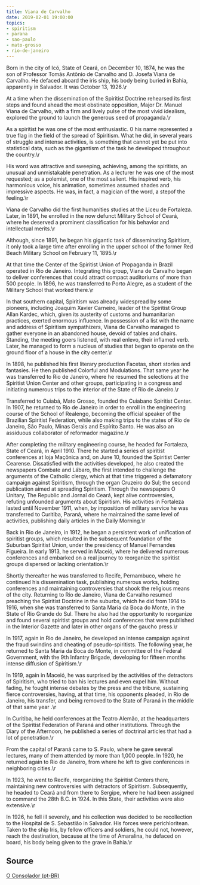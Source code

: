 ```yaml
---
title: Viana de Carvalho
date: 2019-02-01 19:00:00
topics: 
- spiritism
- parana
- sao-paulo
- mato-grosso
- rio-de-janeiro
---
```


Born in the city of Icó, State of Ceará, on December 10, 1874, he was the son of
Professor Tomás Antônio de Carvalho and D. Josefa Viana de Carvalho. He defaced
aboard the iris ship, his body being buried in Bahia, apparently in Salvador. It
was October 13, 1926.\r

At a time when the dissemination of the Spiritist Doctrine rehearsed its first
steps and found ahead the most obstinate opposition, Major Dr. Manuel Viana de
Carvalho, with a firm and lively pulse of the most vivid idealism, explored the
ground to launch the generous seed of propaganda.\r

As a spiritist he was one of the most enthusiastic. 0 his name represented a
true flag in the field of the spread of Spiritism. What he did, in several years
of struggle and intense activities, is something that cannot yet be put into
statistical data, such as the gigantism of the task he developed throughout the
country.\r

His word was attractive and sweeping, achieving, among the spiritists, an
unusual and unmistakable penetration. As a lecturer he was one of the most
requested; as a polemist, one of the most salient. His inspired verb, his
harmonious voice, his animation, sometimes assumed shades and impressive
aspects. He was, in fact, a magician of the word, a stepof the feeling.\r

Viana de Carvalho did the first humanities studies at the Liceu de Fortaleza.
Later, in 1891, he enrolled in the now defunct Military School of Ceará, where
he deserved a prominent classification for his behavior and intellectual
merits.\r

Although, since 1891, he began his gigantic task of disseminating Spiritism, it
only took a large time after enrolling in the upper school of the former Red
Beach Military School on February 11, 1895.\r

At that time the Center of the Spiritist Union of Propaganda in Brazil operated
in Rio de Janeiro. Integrating this group, Viana de Carvalho began to deliver
conferences that could attract compact auditoriums of more than 500 people. In
1896, he was transferred to Porto Alegre, as a student of the Military School
that worked there.\r

In that southern capital, Spiritism was already widespread by some pioneers,
including Joaquim Xavier Carneiro, leader of the Spiritist Group Allan Kardec,
which, given its austerity of customs and humanitarian practices, exerted
enormous influence. In possession of a list with the name and address of
Spiritism sympathizers, Viana de Carvalho managed to gather everyone in an
abandoned house, devoid of tables and chairs. Standing, the meeting goers
listened, with real enlevo, their inflamed verb. Later, he managed to form a
nucleus of studies that began to operate on the ground floor of a house in the
city center.\r

In 1898, he published his first literary production Facetas, short stories and
fantasies. He then published Colorful and Modulations. That same year he was
transferred to Rio de Janeiro, where he resumed the selections at the Spiritist
Union Center and other groups, participating in a congress and initiating
numerous trips to the interior of the State of Rio de Janeiro.\r

Transferred to Cuiabá, Mato Grosso, founded the Cuiabano Spiritist Center. In
1907, he returned to Rio de Janeiro in order to enroll in the engineering course
of the School of Realengo, becoming the official speaker of the Brazilian
Spiritist Federation, while also making trips to the states of Rio de Janeiro,
São Paulo, Minas Gerais and Espírito Santo. He was also an assiduous
collaborator of reformador magazine.\r

After completing the military engineering course, he headed for Fortaleza, State
of Ceará, in April 1910. There he started a series of spiritist conferences at
loja Maçônica and, on June 10, founded the Spiritist Center Cearense.
Dissatisfied with the activities developed, he also created the newspapers
Combate and Lábaro, the first intended to challenge the arguments of the
Catholic clergy, which at that time triggered a defamatory campaign against
Spiritism, through the organ Cruzeiro do Sul; the second publication aimed at
spreading Spiritism. Through the newspapers O Unitary, The Republic and Jornal
do Ceará, kept alive controversies, refuting unfounded arguments about
Spiritism. His activities in Fortaleza lasted until November 1911, when, by
imposition of military service he was transferred to Curitiba, Paraná, where he
maintained the same level of activities, publishing daily articles in the Daily
Morning.\r

Back in Rio de Janeiro, in 1912, he began a persistent work of unification of
spiritist groups, which resulted in the subsequent foundation of the Suburban
Spiritist Union, under the presidency of Manuel Fernandes Figueira. In early
1913, he served in Maceió, where he delivered numerous conferences and embarked
on a real journey to reorganize the spiritist groups dispersed or lacking
orientation.\r

Shortly thereafter he was transferred to Recife, Pernambuco, where he continued
his dissemination task, publishing numerous works, holding conferences and
maintaining controversies that shook the religious means of the city. Returning
to Rio de Janeiro, Viana de Carvalho resumed preaching the Spiritist Doctrine in
the suburbs, which he did from 1914 to 1916, when she was transferred to Santa
Maria da Boca do Monte, in the State of Rio Grande do Sul. There he also had the
opportunity to reorganize and found several spiritist groups and hold
conferences that were published in the Interior Gazette and later in other
organs of the gaucho press.\r

In 1917, again in Rio de Janeiro, he developed an intense campaign against the
fraud swindins and cheating of pseudo-spiritists. The following year, he
returned to Santa Maria da Boca do Monte, in committee of the Federal
Government, with the 9th Infantry Brigade, developing for fifteen months intense
diffusion of Spiritism.\r

In 1919, again in Maceió, he was surprised by the activities of the detractors
of Spiritism, who tried to ban his lectures and even expel him. Without fading,
he fought intense debates by the press and the tribune, sustaining fierce
controversies, having, at that time, his opponents pleaded, in Rio de Janeiro,
his transfer, and being removed to the State of Paraná in the middle of that
same year .\r

In Curitiba, he held conferences at the Teatro Alemão, at the headquarters of
the Spiritist Federation of Paraná and other institutions. Through the Diary of
the Afternoon, he published a series of doctrinal articles that had a lot of
penetration.\r

From the capital of Paraná came to S. Paulo, where he gave several lectures,
many of them attended by more than 1,000 people. In 1920, he returned again to
Rio de Janeiro, from where he left to give conferences in neighboring cities.\r

In 1923, he went to Recife, reorganizing the Spiritist Centers there,
maintaining new controversies with detractors of Spiritism. Subsequently, he
headed to Ceará and from there to Sergipe, where he had been assigned to command
the 28th B.C. in 1924. In this State, their activities were also extensive.\r

In 1926, he fell ill severely, and his collection was decided to be recollection
to the Hospital de S. Sebastião in Salvador. His forces were perichloritean.
Taken to the ship Iris, by fellow officers and soldiers, he could not, however,
reach the destination, because at the time of Amaralina, he defaced on board,
his body being given to the grave in Bahia.\r


## Source
[O Consolador (pt-BR)](http://www.oconsolador.com.br/linkfixo/biografias/vianadecarvalho.html)


